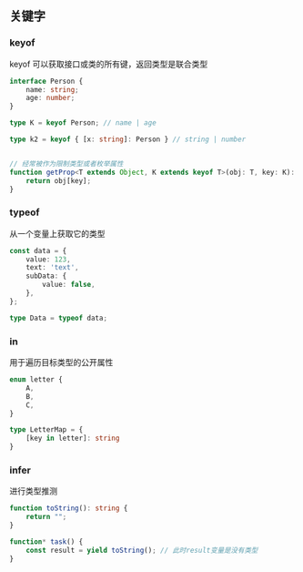 ## 关键字
### keyof
keyof 可以获取接口或类的所有键，返回类型是联合类型
```ts
interface Person {
	name: string;
	age: number;
}

type K = keyof Person; // name | age

type k2 = keyof { [x: string]: Person } // string | number


// 经常被作为限制类型或者枚举属性
function getProp<T extends Object, K extends keyof T>(obj: T, key: K): T[K] {
	return obj[key];
}

```

### typeof
从一个变量上获取它的类型
```ts
const data = {
	value: 123,
	text: 'text',
	subData: {
		value: false,
	},
};

type Data = typeof data;
```

### in
用于遍历目标类型的公开属性
```ts
enum letter {
	A,
	B,
	C,
}

type LetterMap = {
	[key in letter]: string
}
```

### infer
进行类型推测
```ts
function toString(): string {
	return "";
}

function* task() {
	const result = yield toString(); // 此时result变量是没有类型
}
```